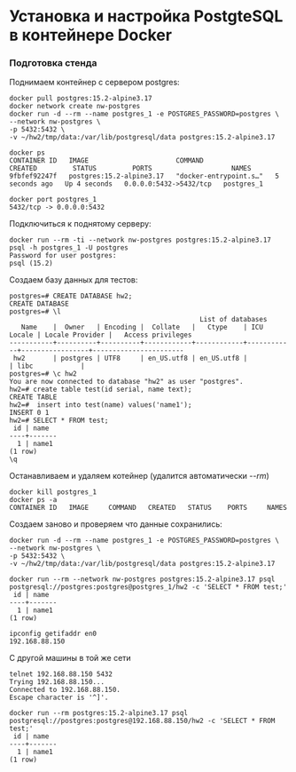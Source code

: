 # Установка и настройка PostgteSQL в контейнере Docker

### Подготовка стенда

Поднимаем контейнер с сервером postgres:
```shell
docker pull postgres:15.2-alpine3.17
docker network create nw-postgres
docker run -d --rm --name postgres_1 -e POSTGRES_PASSWORD=postgres \
--network nw-postgres \
-p 5432:5432 \
-v ~/hw2/tmp/data:/var/lib/postgresql/data postgres:15.2-alpine3.17
```

```shell
docker ps
CONTAINER ID   IMAGE                      COMMAND                  CREATED         STATUS         PORTS                    NAMES
9fbfef92247f   postgres:15.2-alpine3.17   "docker-entrypoint.s…"   5 seconds ago   Up 4 seconds   0.0.0.0:5432->5432/tcp   postgres_1
```
```shell
docker port postgres_1
5432/tcp -> 0.0.0.0:5432
```
Подключиться к поднятому серверу:
```shell
docker run --rm -ti --network nw-postgres postgres:15.2-alpine3.17 psql -h postgres_1 -U postgres            
Password for user postgres: 
psql (15.2)
```

Создаем базу данных для тестов:
```shell
postgres=# CREATE DATABASE hw2;
CREATE DATABASE
postgres=# \l
                                                List of databases
   Name    |  Owner   | Encoding |  Collate   |   Ctype    | ICU Locale | Locale Provider |   Access privileges   
-----------+----------+----------+------------+------------+------------+-----------------+-----------------------
 hw2       | postgres | UTF8     | en_US.utf8 | en_US.utf8 |            | libc            | 
postgres=# \c hw2
You are now connected to database "hw2" as user "postgres".
hw2=# create table test(id serial, name text);
CREATE TABLE
hw2=#  insert into test(name) values('name1');
INSERT 0 1
hw2=# SELECT * FROM test;
 id | name  
----+-------
  1 | name1
(1 row)
\q
```

Останавливаем и удаляем котейнер (удалится автоматически _--rm_)

```shell
docker kill postgres_1 
docker ps -a             
CONTAINER ID   IMAGE     COMMAND   CREATED   STATUS    PORTS     NAMES
```
Создаем заново и проверяем что данные сохранились:

```shell
docker run -d --rm --name postgres_1 -e POSTGRES_PASSWORD=postgres \
--network nw-postgres \
-p 5432:5432 \
-v ~/hw2/tmp/data:/var/lib/postgresql/data postgres:15.2-alpine3.17
```
```shell
docker run --rm --network nw-postgres postgres:15.2-alpine3.17 psql postgresql://postgres:postgres@postgres_1/hw2 -c 'SELECT * FROM test;'
 id | name  
----+-------
  1 | name1
(1 row)

```
```shell
ipconfig getifaddr en0
192.168.88.150
```
С другой машины в той же сети
```shell
telnet 192.168.88.150 5432
Trying 192.168.88.150...
Connected to 192.168.88.150.
Escape character is '^]'.
```

```shell
docker run --rm postgres:15.2-alpine3.17 psql postgresql://postgres:postgres@192.168.88.150/hw2 -c 'SELECT * FROM test;'
 id | name
----+-------
  1 | name1
(1 row)
```


